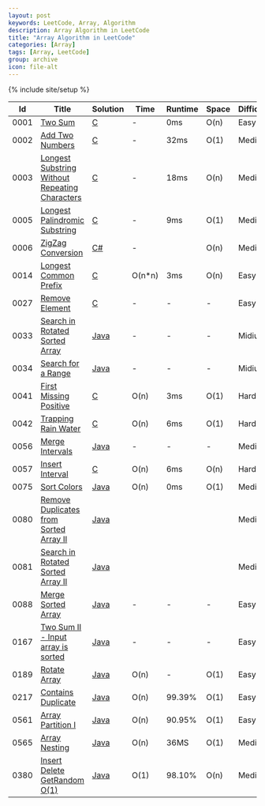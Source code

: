 ```yaml
---
layout: post
keywords: LeetCode, Array, Algorithm
description: Array Algorithm in LeetCode
title: "Array Algorithm in LeetCode"
categories: [Array]
tags: [Array, LeetCode]
group: archive
icon: file-alt
---
```

{% include site/setup %}

|Id  | Title  | Solution   | Time | Runtime |  Space | Difficulty  | Catagory|
 ------------ | ------------ | ------------ | ------------ | ------------ | ------------ | ------------ | ------------
|0001|[Two Sum](https://leetcode.com/problems/two-sum) | [C](https://e.srl/leetcode-1/)  |  - | 0ms  | O(n)  |  Easy |Array|
|0002|[Add Two Numbers](https://leetcode.com/problems/add-two-numbers) | [C](https://e.srl/leetcode-2/)  |  - |32ms  | O(1)  |  Medium |Array|
|0003|[Longest Substring Without Repeating Characters](https://leetcode.com/problems/longest-substring-without-repeating-characters) | [C](https://e.srl/leetcode-3/)  |   - |18ms| O(n)  |  Medium |Array|
|0005|[Longest Palindromic Substring](https://leetcode.com/problems/longest-palindromic-substring) | [C](https://e.srl/leetcode-5/)  |   - |9ms| O(1)  |  Medium |Array|
|0006|[ZigZag Conversion](https://leetcode.com/problems/zigzag-conversion) | [C#](https://e.srl/leetcode-6/)  |   -| | O(n)  |  Medium |Array|
|0014|[Longest Common Prefix](https://leetcode.com/problems/longest-common-prefix) | [C](https://e.srl/leetcode-14/)  | O(n\*n) |3ms| O(n)  |  Easy |Array|
|0027|[Remove Element](https://leetcode.com/problems/remove-element/) | [C](https://e.srl/leetcode-27/)  |-|-|-|  Easy |Array|
|0033|[Search in Rotated Sorted Array](https://leetcode.com/problems/search-in-rotated-sorted-array) | [Java](https://e.srl/leetcode-33/)  |-|-|-|  Midium |Array|
|0034|[Search for a Range](https://leetcode.com/problems/search-for-a-range/) | [Java](https://e.srl/leetcode-34/)  |-|-|-|  Midium |Array|
|0041|[First Missing Positive](https://leetcode.com/problems/first-missing-positive) | [C](https://e.srl/leetcode-41/)  | O(n) |3ms| O(1)  |  Hard |Array|
|0042|[Trapping Rain Water](https://leetcode.com/problems/trapping-rain-water) | [C](https://e.srl/leetcode-42/)  | O(n) |6ms| O(1)  |  Hard |Array|
|0056|[Merge Intervals](https://leetcode.com/problems/merge-intervals/) | [Java](https://e.srl/leetcode-56/)  |-|-|-|  Medium |Array|
|0057|[Insert Interval](https://leetcode.com/problems/insert-interval) | [C](https://e.srl/leetcode-57/)  | O(n) |6ms| O(n)  |  Hard |Array|
|0075|[Sort Colors](https://leetcode.com/problems/sort-colors/) | [Java](https://e.srl/leetcode-75/)  | O(n) |0ms| O(1)  |  Medium |Array|
|0080|[Remove Duplicates from Sorted Array II](https://leetcode.com/problems/remove-duplicates-from-sorted-array-ii/) | [Java](https://e.srl/leetcode-80/)  ||||  Medium |Array|
|0081|[Search in Rotated Sorted Array II](https://leetcode.com/problems/search-in-rotated-sorted-array-ii) | [Java](https://e.srl/leetcode-81/)  ||||  Medium |Array|
|0088|[Merge Sorted Array](https://leetcode.com/problems/merge-sorted-array) | [Java](https://e.srl/leetcode-88/)  |-|-|-|  Easy |Array|
|0167|[Two Sum II - Input array is sorted](https://leetcode.com/problems/two-sum-ii-input-array-is-sorted) | [Java](https://e.srl/leetcode-167/)  |-|-|-|  Easy |Array|
|0189|[Rotate Array](https://leetcode.com/problems/rotate-array) | [Java](https://e.srl/leetcode-189/)  | O(n) |-| O(1)  |  Easy |Array|
|0217|[Contains Duplicate](https://leetcode.com/problems/contains-duplicate) | [Java](https://e.srl/leetcode-217/)  | O(n) |99.39%| O(1)  |  Easy |Array|
|0561|[Array Partition I](https://leetcode.com/problems/array-partition-i)| [Java](https://e.srl/leetcode-561/)  | O(n) |90.95%| O(1)  |  Easy |Array|
|0565|[Array Nesting](https://leetcode.com/problems/array-nesting)| [Java](https://e.srl/leetcode-565/)  | O(n) |36MS| O(1)  |  Medium |Array|
|0380|[Insert Delete GetRandom O(1)](https://leetcode.com/problems/insert-delete-getrandom-o1/) | [Java](https://e.srl/leetcode-380/)  | O(1) |98.10%| O(n)  |  Medium |Array|



